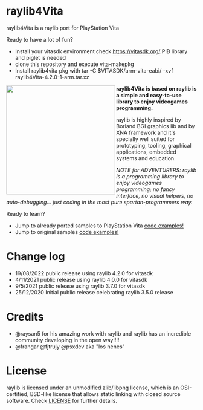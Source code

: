 # raylib4Vita
raylib4Vita is a raylib port for PlayStation Vita

Ready to have a lot of fun?
- Install your vitasdk environment check https://vitasdk.org/ PIB library and piglet is needed
- clone this repository and execute vita-makepkg
- Install raylib4vita pkg with tar -C $VITASDK/arm-vita-eabi/ -xvf raylib4Vita-4.2.0-1-arm.tar.xz


<img align="left" src="https://github.com/raysan5/raylib/blob/master/logo/raylib_logo_animation.gif" width="288px">


**raylib4Vita is based on raylib is a simple and easy-to-use library to enjoy videogames programming.**

raylib is highly inspired by Borland BGI graphics lib and by XNA framework and it's specially well suited for prototyping, tooling, graphical applications, embedded systems and education.

*NOTE for ADVENTURERS: raylib is a programming library to enjoy videogames programming; no fancy interface, no visual helpers, no auto-debugging... just coding in the most pure spartan-programmers way.*

Ready to learn? 
- Jump to already ported samples to PlayStation Vita [code examples!](https://github.com/psp2dev/raylib4Vita_samples)
- Jump to original samples [code examples!](http://www.raylib.com/examples.html)


 Change log
===========================
 - 19/08/2022 public release using raylib 4.2.0 for vitasdk
 - 4/11/2021 public release using raylib 4.0.0 for vitasdk 
 - 9/5/2021 public release using raylib 3.7.0 for vitasdk 
 - 25/12/2020 Initial public release celebrating raylib 3.5.0 release 
 

  Credits
===========================
  
 - @raysan5 for his amazing work with raylib and raylib has an incredible community developing in the open way!!!!
 - @frangar @fjtrujy @psxdev aka "los nenes"
 
  License
===========================

raylib is licensed under an unmodified zlib/libpng license, which is an OSI-certified, BSD-like license that allows static linking with closed source software. Check [LICENSE](LICENSE) for further details.
